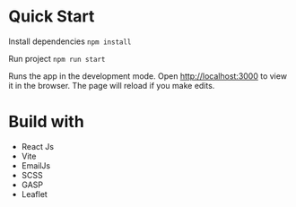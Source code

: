 # Quick Start

Install dependencies `npm install`

Run project `npm run start`

Runs the app in the development mode.
Open [http://localhost:3000](http://localhost:3000) to view it in the browser. The page will reload if you make edits.

# Build with

- React Js
- Vite
- EmailJs
- SCSS
- GASP
- Leaflet
